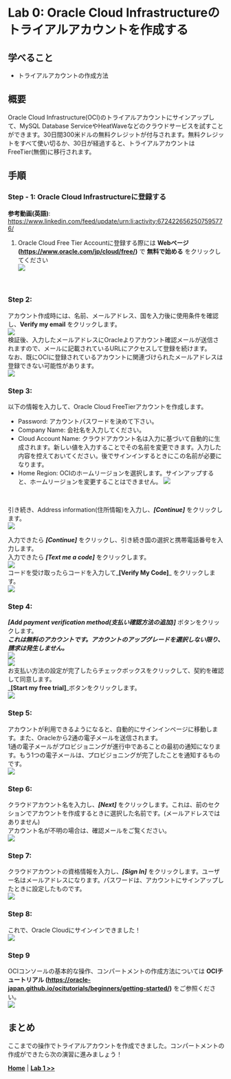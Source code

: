 # Lab 0: Oracle Cloud Infrastructureのトライアルアカウントを作成する

## 学べること

- トライアルアカウントの作成方法

## 概要

Oracle Cloud Infrastructure(OCI)のトライアルアカウントにサインアップして、MySQL Database ServiceやHeatWaveなどのクラウドサービスを試すことができます。30日間300米ドルの無料クレジットが付与されます。無料クレジットをすべて使い切るか、30日が経過すると、トライアルアカウントはFreeTier(無償)に移行されます。

## 手順

### **Step - 1:** Oracle Cloud Infrastructureに登録する

**参考動画(英語)**: https://www.linkedin.com/feed/update/urn:li:activity:6724226562507595776/
1. Oracle Cloud Free Tier Accountに登録する際には **Webページ(https://www.oracle.com/jp/cloud/free/)** で **無料で始める** をクリックしてください </br>
![](./images/account0.png)
</br>

### **Step 2:**
アカウント作成時には、名前、メールアドレス、国を入力後に使用条件を確認し、**Verify my email** をクリックします。</br>
![](./images/account1.png)
</br>
検証後、入力したメールアドレスにOracleよりアカウント確認メールが送信されますので、メールに記載されているURLにアクセスして登録を続けます。</br>
なお、既にOCIに登録されているアカウントに関連づけられたメールアドレスは登録できない可能性があります。
</br>
![](./images/account4.png)
</br>

### **Step 3:**
以下の情報を入力して、Oracle Cloud FreeTierアカウントを作成します。
- Password: アカウントパスワードを決めて下さい。
- Company Name: 会社名を入力してください。
- Cloud Account Name: クラウドアカウント名は入力に基づいて自動的に生成されます。新しい値を入力することでその名前を変更できます。入力した内容を控えておいてください。後でサインインするときにこの名前が必要になります。
- Home Region: OCIのホームリージョンを選択します。サインアップすると、ホームリージョンを変更することはできません。
![](./images/account5.png)
</br>

引き続き、Address information(住所情報)を入力し、_**[Continue]**_ をクリックします。
</br>
![](./images/account6.png)
</br>

入力できたら _**[Continue]**_ をクリックし、引き続き国の選択と携帯電話番号を入力します。</br>
入力できたら _**[Text me a code]**_ をクリックします。</br>
![](./images/account7.png)
</br>
コードを受け取ったらコードを入力して_**[Verify My Code]**_ をクリックします。
</br>
![](./images/account8.png)
</br>

### **Step 4:**
_**[Add payment verification method(支払い確認方法の追加)]**_ ボタンをクリックします。</br>
_**これは無料のアカウントです。アカウントのアップグレードを選択しない限り、請求は発生しません。**_</br>
![](./images/account9.png)
</br>
![](./images/account10.png)
</br>
お支払い方法の設定が完了したらチェックボックスをクリックして、契約を確認して同意します。</br>
_**[Start my free trial]**_ボタンをクリックします。</br>
![](./images/account11.png)
</br>

### **Step 5:**
アカウントが利用できるようになると、自動的にサインインページに移動します。また、Oracleから2通の電子メールを送信されます。</br>
1通の電子メールがプロビジョニングが進行中であることの最初の通知になります。もう1つの電子メールは、プロビジョニングが完了したことを通知するものです。</br>
![](./images/account12.png)
</br>

### **Step 6:**
クラウドアカウント名を入力し、_**[Next]**_ をクリックします。これは、前のセクションでアカウントを作成するときに選択した名前です。(メールアドレスではありません)</br>
アカウント名が不明の場合は、確認メールをご覧ください。</br>
![](./images/account14.png)
</br>

### **Step 7:**
クラウドアカウントの資格情報を入力し、_**[Sign In]**_ をクリックします。ユーザー名はメールアドレスになります。パスワードは、アカウントにサインアップしたときに設定したものです。</br>
![](./images/account15.png)
</br>

### **Step 8:**
これで、Oracle Cloudにサインインできました！
</br>
![](./images/account16.png)
</br>

### **Step 9**
OCIコンソールの基本的な操作、コンパートメントの作成方法については **OCIチュートリアル (https://oracle-japan.github.io/ocitutorials/beginners/getting-started/)** をご参照ください。 </br>
![](./images/account17.png)
</br>

## まとめ

ここまでの操作でトライアルアカウントを作成できました。コンパートメントの作成ができたら次の演習に進みましょう！

**[Home](../README.md)** | **[Lab 1 >>](../Lab1/README.md)**
